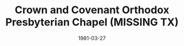 ---
date: &id001 1981-03-27
end_date: null
location:
  address: Richardson
  city: MISSING
  state: TX
minister:
- end: 1982-01-01
  name: Clarence Mays
  start: 1981-01-01
  type: Missionary
ministers:
- Clarence Mays
name: Crown and Covenant Orthodox Presbyterian Chapel
names:
- end: 1982-10-01
  name: Crown and Covenant Orthodox Presbyterian Chapel
  start: 1981-03-27
origination_date: *id001
raw_data: "TX Richardson\nCrown and Covenant Orthodox Presbyterian Chapel  (March\
  \ 27, 1981\u2013October 1, 1982)\nMissionary: Clarence Mays, 1981\u201382"
received_from: null
states:
- TX
status:
  active: false
  end_date: 1982-10-01
  reason: null
  received_from: null
  withdrawal_to: null
title: Crown and Covenant Orthodox Presbyterian Chapel (MISSING TX)
year_established:
- 1981

---